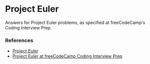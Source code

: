<h1>Project Euler</h1>

<p>Answers for Project Euler problems, as specified at freeCodeCamp's Coding Interview Prep.<p>

<h3>References</h3>

<ul>
  <li><a href="https://projecteuler.net/">
    Project Euler
  </a></li>

  <li><a href="https://www.freecodecamp.org/learn/coding-interview-prep/#project-euler">
    Project Euler at freeCodeCamp Coding Interview Prep
  </a></li>
<ul>
